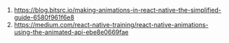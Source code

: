 1. https://blog.bitsrc.io/making-animations-in-react-native-the-simplified-guide-6580f961f6e8
2. https://medium.com/react-native-training/react-native-animations-using-the-animated-api-ebe8e0669fae